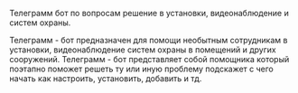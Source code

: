 Телеграмм бот по вопросам решение в установки, видеонаблюдение и систем охраны.

Телеграмм - бот предназначен для помощи необытным сотрудникам в установки, видеонаблюдение систем охраны в помещений и других сооружений.
Телеграмм - бот  представляет собой помощника который поэтапно поможет решеть ту или иную проблему подскажет с чего начать как настроить, установить, добавить и тд.
